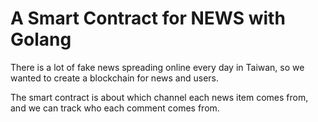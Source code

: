 # A Smart Contract for NEWS with Golang

There is a lot of fake news spreading online every day in Taiwan, 
so we wanted to create a blockchain for news and users.

The smart contract is about which channel each news item comes from, 
and we can track who each comment comes from. 
